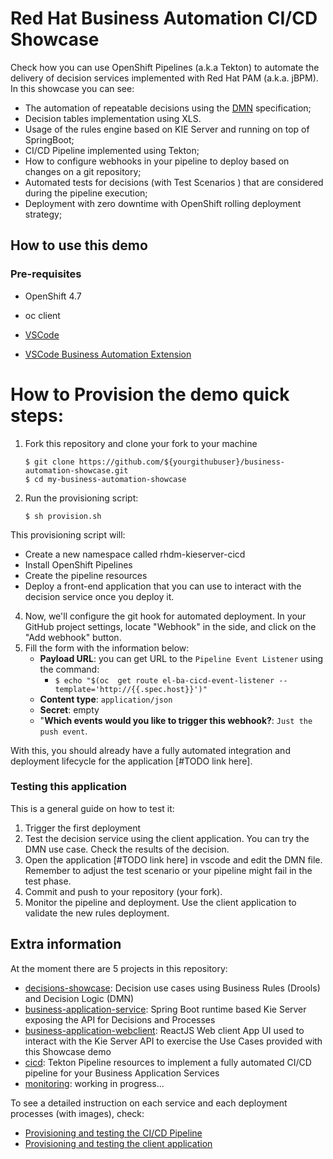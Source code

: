 # Red Hat Business Automation CI/CD Showcase

Check how you can use OpenShift Pipelines (a.k.a Tekton) to automate the delivery of decision services implemented with Red Hat PAM (a.k.a. jBPM). In this showcase you can see:

* The automation of repeatable decisions using the [DMN](https://www.drools.org/learn/dmn.html) specification;
* Decision tables implementation using XLS.
* Usage of the rules engine based on KIE Server and running on top of SpringBoot;
* CI/CD Pipeline implemented using Tekton;
* How to configure webhooks in your pipeline to deploy based on changes on a git repository;
* Automated tests for decisions (with Test Scenarios ) that are considered during the pipeline execution;
* Deployment with zero downtime with OpenShift rolling deployment strategy;

## How to use this demo

### Pre-requisites

* OpenShift 4.7 

* oc client

* [VSCode](https://code.visualstudio.com/)

* [VSCode Business Automation Extension](https://marketplace.visualstudio.com/items?itemName=redhat.vscode-extension-red-hat-business-automation-bundle)

  

# How to Provision the demo quick steps:

1. Fork this repository and clone your fork to your machine

   ```
   $ git clone https://github.com/${yourgithubuser}/business-automation-showcase.git
   $ cd my-business-automation-showcase
   ```

3. Run the provisioning script: 

   ```
   $ sh provision.sh
   ```

This provisioning script will:

- Create a new namespace called rhdm-kieserver-cicd
- Install OpenShift Pipelines
- Create the pipeline resources
- Deploy a front-end application that you can use to interact with the decision service once you deploy it.

4. Now, we'll configure the git hook for automated deployment. In your GitHub project settings, locate "Webhook" in the side, and click on the "Add webhook" button. 
5. Fill the form with the information below:
   * **Payload URL**:  you can get URL to the `Pipeline Event Listener` using the command:
     * `$ echo "$(oc  get route el-ba-cicd-event-listener --template='http://{{.spec.host}}')" `
   * **Content type**: `application/json`
   * **Secret**: empty
   * "**Which events would you like to trigger this webhook?**: `Just the push event`.

With this, you should already have a fully automated integration and deployment lifecycle for the application [#TODO link here]. 

### Testing this application

This is a general guide on how to test it: 

1. Trigger the first deployment
2. Test the decision service using the client application. You can try the DMN use case. Check the results of the decision.
3. Open the application [#TODO link here] in vscode and edit the DMN file. Remember to adjust the test scenario or your pipeline might fail in the test phase.
4. Commit and push to your repository (your fork).
5. Monitor the pipeline and deployment. Use the client application to validate the new rules deployment.

## Extra information

At the moment there are 5 projects in this repository:

* [decisions-showcase](decisions-showcase/): Decision use cases using Business Rules (Drools) and Decision Logic (DMN)
* [business-application-service](business-application-service/): Spring Boot runtime based Kie Server exposing the API for Decisions and Processes
* [business-application-webclient](business-application-webclient/): ReactJS Web client App UI used to interact with the Kie Server API to exercise the Use Cases provided with this Showcase demo
* [cicd](cicd/): Tekton Pipeline resources to implement a fully automated CI/CD pipeline for your Business Application Services
* [monitoring](monitoring/): working in progress...

To see a detailed instruction on each service and each deployment processes (with images), check:

* [Provisioning and testing the CI/CD Pipeline](cicd/readme.md)
* [Provisioning and testing the client application ](business-application-webclient/readme.me)
